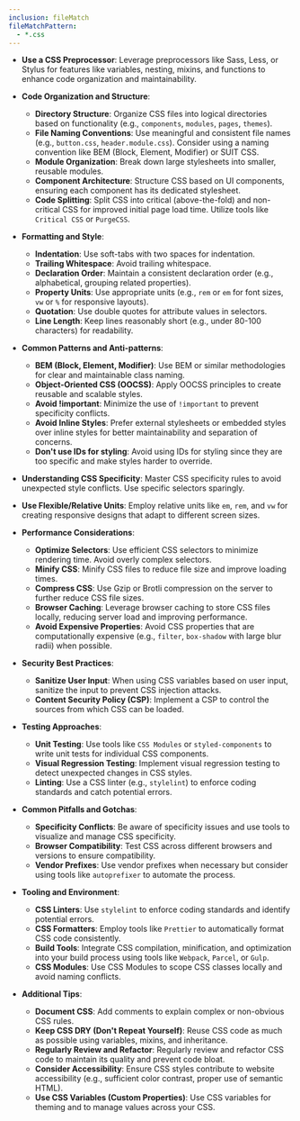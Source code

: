 ```yaml
---
inclusion: fileMatch
fileMatchPattern:
  - *.css
---
```


- **Use a CSS Preprocessor**: Leverage preprocessors like Sass, Less, or Stylus for features like variables, nesting, mixins, and functions to enhance code organization and maintainability.

- **Code Organization and Structure**:

  - **Directory Structure**: Organize CSS files into logical directories based on functionality (e.g., `components`, `modules`, `pages`, `themes`).
  - **File Naming Conventions**: Use meaningful and consistent file names (e.g., `button.css`, `header.module.css`). Consider using a naming convention like BEM (Block, Element, Modifier) or SUIT CSS.
  - **Module Organization**: Break down large stylesheets into smaller, reusable modules.
  - **Component Architecture**: Structure CSS based on UI components, ensuring each component has its dedicated stylesheet.
  - **Code Splitting**: Split CSS into critical (above-the-fold) and non-critical CSS for improved initial page load time. Utilize tools like `Critical CSS` or `PurgeCSS`.

- **Formatting and Style**:

  - **Indentation**: Use soft-tabs with two spaces for indentation.
  - **Trailing Whitespace**: Avoid trailing whitespace.
  - **Declaration Order**: Maintain a consistent declaration order (e.g., alphabetical, grouping related properties).
  - **Property Units**: Use appropriate units (e.g., `rem` or `em` for font sizes, `vw` or `%` for responsive layouts).
  - **Quotation**: Use double quotes for attribute values in selectors.
  - **Line Length**: Keep lines reasonably short (e.g., under 80-100 characters) for readability.

- **Common Patterns and Anti-patterns**:

  - **BEM (Block, Element, Modifier)**: Use BEM or similar methodologies for clear and maintainable class naming.
  - **Object-Oriented CSS (OOCSS)**: Apply OOCSS principles to create reusable and scalable styles.
  - **Avoid !important**: Minimize the use of `!important` to prevent specificity conflicts.
  - **Avoid Inline Styles**: Prefer external stylesheets or embedded styles over inline styles for better maintainability and separation of concerns.
  - **Don't use IDs for styling**: Avoid using IDs for styling since they are too specific and make styles harder to override.

- **Understanding CSS Specificity**: Master CSS specificity rules to avoid unexpected style conflicts. Use specific selectors sparingly.

- **Use Flexible/Relative Units**: Employ relative units like `em`, `rem`, and `vw` for creating responsive designs that adapt to different screen sizes.

- **Performance Considerations**:

  - **Optimize Selectors**: Use efficient CSS selectors to minimize rendering time. Avoid overly complex selectors.
  - **Minify CSS**: Minify CSS files to reduce file size and improve loading times.
  - **Compress CSS**: Use Gzip or Brotli compression on the server to further reduce CSS file sizes.
  - **Browser Caching**: Leverage browser caching to store CSS files locally, reducing server load and improving performance.
  - **Avoid Expensive Properties**: Avoid CSS properties that are computationally expensive (e.g., `filter`, `box-shadow` with large blur radii) when possible.

- **Security Best Practices**:

  - **Sanitize User Input**: When using CSS variables based on user input, sanitize the input to prevent CSS injection attacks.
  - **Content Security Policy (CSP)**: Implement a CSP to control the sources from which CSS can be loaded.

- **Testing Approaches**:

  - **Unit Testing**: Use tools like `CSS Modules` or `styled-components` to write unit tests for individual CSS components.
  - **Visual Regression Testing**: Implement visual regression testing to detect unexpected changes in CSS styles.
  - **Linting**: Use a CSS linter (e.g., `stylelint`) to enforce coding standards and catch potential errors.

- **Common Pitfalls and Gotchas**:

  - **Specificity Conflicts**: Be aware of specificity issues and use tools to visualize and manage CSS specificity.
  - **Browser Compatibility**: Test CSS across different browsers and versions to ensure compatibility.
  - **Vendor Prefixes**: Use vendor prefixes when necessary but consider using tools like `autoprefixer` to automate the process.

- **Tooling and Environment**:

  - **CSS Linters**: Use `stylelint` to enforce coding standards and identify potential errors.
  - **CSS Formatters**: Employ tools like `Prettier` to automatically format CSS code consistently.
  - **Build Tools**: Integrate CSS compilation, minification, and optimization into your build process using tools like `Webpack`, `Parcel`, or `Gulp`.
  - **CSS Modules**: Use CSS Modules to scope CSS classes locally and avoid naming conflicts.

- **Additional Tips**:

  - **Document CSS**: Add comments to explain complex or non-obvious CSS rules.
  - **Keep CSS DRY (Don't Repeat Yourself)**: Reuse CSS code as much as possible using variables, mixins, and inheritance.
  - **Regularly Review and Refactor**: Regularly review and refactor CSS code to maintain its quality and prevent code bloat.
  - **Consider Accessibility**: Ensure CSS styles contribute to website accessibility (e.g., sufficient color contrast, proper use of semantic HTML).
  - **Use CSS Variables (Custom Properties)**: Use CSS variables for theming and to manage values across your CSS.
